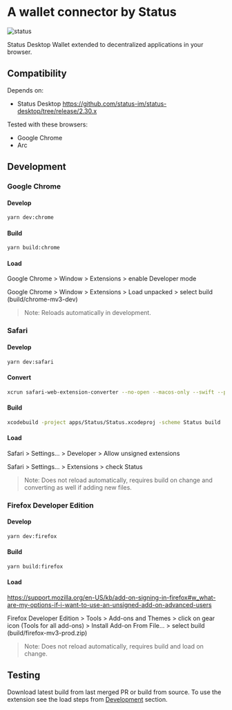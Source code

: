 # A wallet connector by Status

![status](https://img.shields.io/badge/status-beta-orange)

Status Desktop Wallet extended to decentralized applications in your browser.

## Compatibility

Depends on:

- Status Desktop https://github.com/status-im/status-desktop/tree/release/2.30.x

Tested with these browsers:

- Google Chrome
- Arc

## Development

### Google Chrome

#### Develop

```bash
yarn dev:chrome
```

#### Build

```bash
yarn build:chrome
```

#### Load

Google Chrome > Window > Extensions > enable Developer mode

Google Chrome > Window > Extensions > Load unpacked > select build (build/chrome-mv3-dev)

> Note: Reloads automatically in development.

### Safari

#### Develop

```bash
yarn dev:safari
```

#### Convert

```bash
xcrun safari-web-extension-converter --no-open --macos-only --swift --project-location ./apps --app-name Status --bundle-identifier im.Status.Status ./build/safari-mv3-dev/
```

#### Build

```bash
xcodebuild -project apps/Status/Status.xcodeproj -scheme Status build
```

#### Load

Safari > Settings... > Developer > Allow unsigned extensions

Safari > Settings... > Extensions > check Status

> Note: Does not reload automatically, requires build on change and converting as well if adding new files.

### Firefox Developer Edition

#### Develop

```bash
yarn dev:firefox
```

#### Build

```bash
yarn build:firefox
```

#### Load

https://support.mozilla.org/en-US/kb/add-on-signing-in-firefox#w_what-are-my-options-if-i-want-to-use-an-unsigned-add-on-advanced-users

Firefox Developer Edition > Tools > Add-ons and Themes > click on gear icon (Tools for all add-ons) > Install Add-on From File... > select build (build/firefox-mv3-prod.zip)

> Note: Does not reload automatically, requires build and load on change.

## Testing

Download latest build from last merged PR or build from source. To use the extension see the load steps from [Development](#development) section.
